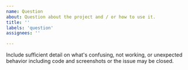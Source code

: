 ```yaml
---
name: Question
about: Question about the project and / or how to use it.
title: ''
labels: 'question'
assignees: ''

---
```


Include sufficient detail on what's confusing, not working, or unexpected behavior including code and screenshots or the issue may be closed.
